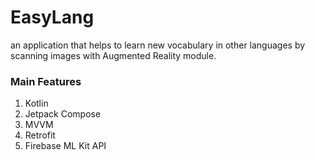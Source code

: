 # EasyLang

an application that helps to learn new vocabulary in other languages by scanning images with Augmented Reality module.

### Main Features
1. Kotlin
2. Jetpack Compose
3. MVVM
4. Retrofit
5. Firebase ML Kit API 